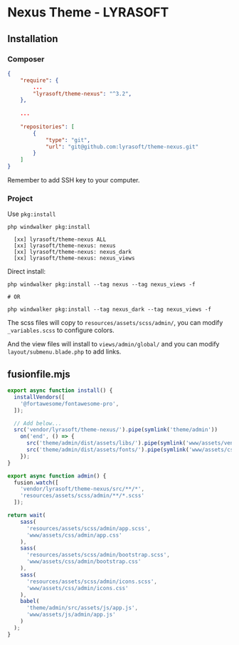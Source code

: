 # Nexus Theme - LYRASOFT

## Installation

### Composer

```json
{
    "require": {
        ...
        "lyrasoft/theme-nexus": "^3.2",  
    },
    
    ...
    
    "repositories": [
        {
            "type": "git",
            "url": "git@github.com:lyrasoft/theme-nexus.git"
        }
    ]
}
```

Remember to add SSH key to your computer.

### Project

Use `pkg:install`

```shell
php windwalker pkg:install
```

```shell
  [xx] lyrasoft/theme-nexus ALL
  [xx] lyrasoft/theme-nexus: nexus
  [xx] lyrasoft/theme-nexus: nexus_dark
  [xx] lyrasoft/theme-nexus: nexus_views
```

Direct install:

```shell
php windwalker pkg:install --tag nexus --tag nexus_views -f

# OR

php windwalker pkg:install --tag nexus_dark --tag nexus_views -f
```

The scss files will copy to `resources/assets/scss/admin/`, you can modify `_variables.scss` to configure colors.

And the view files will install to `views/admin/global/` and you can modify `layout/submenu.blade.php` to add links.

## fusionfile.mjs

```javascript
export async function install() {
  installVendors([
    '@fortawesome/fontawesome-pro',
  ]);

  // Add below...
  src('vendor/lyrasoft/theme-nexus/').pipe(symlink('theme/admin'))
    on('end', () => {
      src('theme/admin/dist/assets/libs/').pipe(symlink('www/assets/vendor/admin/'));
      src('theme/admin/dist/assets/fonts/').pipe(symlink('www/assets/css/fonts/'));
    });
}
```

```javascript
export async function admin() {
  fusion.watch([
    'vendor/lyrasoft/theme-nexus/src/**/*',
    'resources/assets/scss/admin/**/*.scss'
  ]);

return wait(
    sass(
      'resources/assets/scss/admin/app.scss',
      'www/assets/css/admin/app.css'
    ),
    sass(
      'resources/assets/scss/admin/bootstrap.scss',
      'www/assets/css/admin/bootstrap.css'
    ),
    sass(
      'resources/assets/scss/admin/icons.scss',
      'www/assets/css/admin/icons.css'
    ),
    babel(
      'theme/admin/src/assets/js/app.js',
      'www/assets/js/admin/app.js'
    )
  );
}
```
